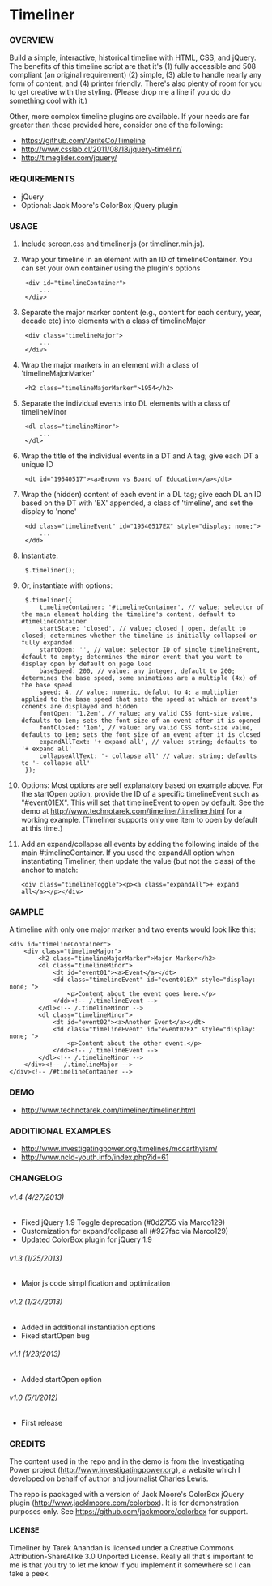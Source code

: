 # Timeliner

### OVERVIEW
Build a simple, interactive, historical timeline with HTML, CSS, and jQuery. The benefits of this timeline script are that it's (1) fully accessible and 508 compliant (an original requirement) (2) simple, (3) able to handle nearly any form of content, and (4) printer friendly. There's also plenty of room for you to get creative with the styling. (Please drop me a line if you do do something cool with it.)

Other, more complex timeline plugins are available. If your needs are far greater than those provided here, consider one of the following:

*	https://github.com/VeriteCo/Timeline
*	http://www.csslab.cl/2011/08/18/jquery-timelinr/
*	http://timeglider.com/jquery/


### REQUIREMENTS
*	jQuery
*	Optional: Jack Moore's ColorBox jQuery plugin

### USAGE
1. Include screen.css and timeliner.js (or timeliner.min.js).

2. Wrap your timeline in an element with an ID of timelineContainer. You can set your own container using the plugin's options

		<div id="timelineContainer">
			...
		</div>

3. Separate the major marker content (e.g., content for each century, year, decade etc) into elements with a class of timelineMajor

		<div class="timelineMajor">
			...
		</div>

4. Wrap the major markers in an element with a class of 'timelineMajorMarker'

		<h2 class="timelineMajorMarker">1954</h2>

5. Separate the individual events into DL elements with a class of timelineMinor

		<dl class="timelineMinor">
			...
		</dl>

6. Wrap the title of the individual events in a DT and A tag; give each DT a unique ID

		<dt id="19540517"><a>Brown vs Board of Education</a></dt>

7. Wrap the (hidden) content of each event in a DL tag; give each DL an ID based on the DT with 'EX' appended, a class of 'timeline', and set the display to 'none'

		<dd class="timelineEvent" id="19540517EX" style="display: none;">
			...
		</dd>

8. Instantiate:

		$.timeliner();

9. Or, instantiate with options:

		$.timeliner({
			timelineContainer: '#timelineContainer', // value: selector of the main element holding the timeline's content, default to #timelineContainer
			startState: 'closed', // value: closed | open, default to closed; determines whether the timeline is initially collapsed or fully expanded
			startOpen: '', // value: selector ID of single timelineEvent, default to empty; determines the minor event that you want to display open by default on page load
			baseSpeed: 200, // value: any integer, default to 200; determines the base speed, some animations are a multiple (4x) of the base speed
			speed: 4, // value: numeric, defalut to 4; a multiplier applied to the base speed that sets the speed at which an event's conents are displayed and hidden
			fontOpen: '1.2em', // value: any valid CSS font-size value, defaults to 1em; sets the font size of an event after it is opened
			fontClosed: '1em', // value: any valid CSS font-size value, defaults to 1em; sets the font size of an event after it is closed
			expandAllText: '+ expand all', // value: string; defaults to '+ expand all'
			collapseAllText: '- collapse all' // value: string; defaults to '- collapse all'
		});

10. Options: Most options are self explanatory based on example above. For the startOpen option, provide the ID of a specific timelineEvent such as "#event01EX". This will set that timelineEvent to open by default. See the demo at  http://www.technotarek.com/timeliner/timeliner.html for a working example. (Timeliner supports only one item to open by default at this time.)

11. Add an expand/collapse all events by adding the following inside of the main #timelineContainer. If you used the expandAll option when instantiating Timeliner, then update the value \(but not the class\) of the anchor to match:

		<div class="timelineToggle"><p><a class="expandAll">+ expand all</a></p></div>

### SAMPLE

A timeline with only one major marker and two events would look like this:

	<div id="timelineContainer">
		<div class="timelineMajor">
			<h2 class="timelineMajorMarker">Major Marker</h2>
			<dl class="timelineMinor">
				<dt id="event01"><a>Event</a></dt>
				<dd class="timelineEvent" id="event01EX" style="display: none; ">
					<p>Content about the event goes here.</p>
				</dd><!-- /.timelineEvent -->
			</dl><!-- /.timelineMinor -->
			<dl class="timelineMinor">
				<dt id="event02"><a>Another Event</a></dt>
				<dd class="timelineEvent" id="event02EX" style="display: none; ">
					<p>Content about the other event.</p>
				</dd><!-- /.timelineEvent -->
			</dl><!-- /.timelineMinor -->
		</div><!-- /.timelineMajor -->
	</div><!-- /#timelineContainer -->

### DEMO
*	http://www.technotarek.com/timeliner/timeliner.html

### ADDITIIONAL EXAMPLES
*	http://www.investigatingpower.org/timelines/mccarthyism/
*	http://www.ncld-youth.info/index.php?id=61

### CHANGELOG

###### v1.4 (4/27/2013)
*	Fixed jQuery 1.9 Toggle deprecation \(#0d2755 via Marco129\)
*	Customization for expand/collpase all \(#927fac via Marco129\)
*	Updated ColorBox plugin for jQuery 1.9

###### v1.3 (1/25/2013)
*	Major js code simplification and optimization

###### v1.2 (1/24/2013)
*	Added in additional instantiation options
*	Fixed startOpen bug

###### v1.1 (1/23/2013)
*	Added startOpen option

###### v1.0 (5/1/2012)
*	First release

### CREDITS
The content used in the repo and in the demo is from the Investigating Power project (http://www.investigatingpower.org), a website which I developed on behalf of author and journalist Charles Lewis.

The repo is packaged with a version of Jack Moore's ColorBox jQuery plugin (http://www.jacklmoore.com/colorbox). It is for demonstration purposes only. See https://github.com/jackmoore/colorbox for support.

#### LICENSE
Timeliner by Tarek Anandan is licensed under a Creative Commons Attribution-ShareAlike 3.0 Unported License. Really all that's important to me is that you try to let me know if you implement it somewhere so I can take a peek.